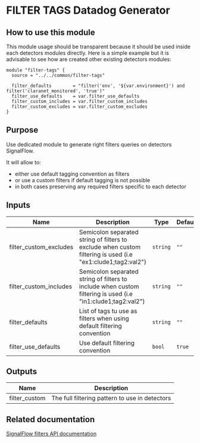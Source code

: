 # FILTER TAGS Datadog Generator

## How to use this module

This module usage should be transparent because it should be used inside each detectors modules directly.
Here is a simple example but it is advisable to see how are created other existing detectors modules:

```hcl
module "filter-tags" {
  source = "../../common/filter-tags"

  filter_defaults        = "filter('env', '${var.environment}') and filter('claranet_monitored', 'true')"
  filter_use_defaults    = var.filter_use_defaults
  filter_custom_includes = var.filter_custom_includes
  filter_custom_excludes = var.filter_custom_excludes
}

```

## Purpose

Use dedicated module to generate right filters queries on detectors SignalFlow.

It will allow to:

* either use default tagging convention as filters
* or use a custom filters if default tagging is not possible
* in both cases preserving any required filters specific to each detector

## Inputs

| Name | Description | Type | Default | Required |
|------|-------------|------|---------|:-----:|
| filter\_custom\_excludes | Semicolon separated string of filters to exclude when custom filtering is used (i.e "ex1:clude1;tag2:val2") | `string` | `""` | no |
| filter\_custom\_includes | Semicolon separated string of filters to include when custom filtering is used (i.e "in1:clude1;tag2:val2") | `string` | `""` | no |
| filter\_defaults | List of tags tu use as filters when using default filtering convention | `string` | `""` | no |
| filter\_use\_defaults | Use default filtering convention | `bool` | `true` | no |

## Outputs

| Name | Description |
|------|-------------|
| filter\_custom | The full filtering pattern to use in detectors |

## Related documentation

[SignalFlow filters API documentation](https://developers.signalfx.com/signalflow_analytics/signalflow_overview.html#_filters)

